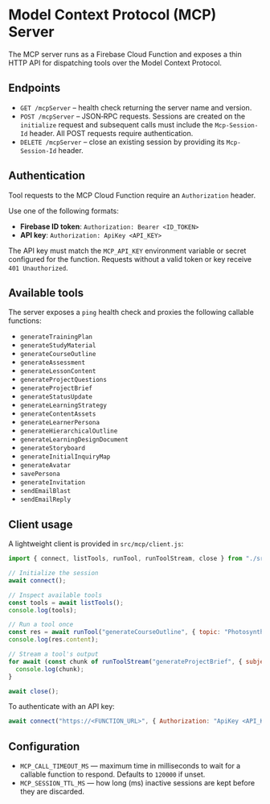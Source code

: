 # Model Context Protocol (MCP) Server

The MCP server runs as a Firebase Cloud Function and exposes a thin HTTP API for
dispatching tools over the Model Context Protocol.

## Endpoints

- `GET /mcpServer` – health check returning the server name and version.
- `POST /mcpServer` – JSON‑RPC requests. Sessions are created on the
  `initialize` request and subsequent calls must include the `Mcp-Session-Id`
  header. All POST requests require authentication.
- `DELETE /mcpServer` – close an existing session by providing its
  `Mcp-Session-Id` header.

## Authentication

Tool requests to the MCP Cloud Function require an `Authorization` header.

Use one of the following formats:

- **Firebase ID token**: `Authorization: Bearer <ID_TOKEN>`
- **API key**: `Authorization: ApiKey <API_KEY>`

The API key must match the `MCP_API_KEY` environment variable or secret
configured for the function. Requests without a valid token or key receive
`401 Unauthorized`.

## Available tools

The server exposes a `ping` health check and proxies the following callable
functions:

- `generateTrainingPlan`
- `generateStudyMaterial`
- `generateCourseOutline`
- `generateAssessment`
- `generateLessonContent`
- `generateProjectQuestions`
- `generateProjectBrief`
- `generateStatusUpdate`
- `generateLearningStrategy`
- `generateContentAssets`
- `generateLearnerPersona`
- `generateHierarchicalOutline`
- `generateLearningDesignDocument`
- `generateStoryboard`
- `generateInitialInquiryMap`
- `generateAvatar`
- `savePersona`
- `generateInvitation`
- `sendEmailBlast`
- `sendEmailReply`

## Client usage

A lightweight client is provided in `src/mcp/client.js`:

```js
import { connect, listTools, runTool, runToolStream, close } from "./src/mcp/client.js";

// Initialize the session
await connect();

// Inspect available tools
const tools = await listTools();
console.log(tools);

// Run a tool once
const res = await runTool("generateCourseOutline", { topic: "Photosynthesis" });
console.log(res.content);

// Stream a tool's output
for await (const chunk of runToolStream("generateProjectBrief", { subject: "AI" })) {
  console.log(chunk);
}

await close();
```

To authenticate with an API key:

```js
await connect("https://<FUNCTION_URL>", { Authorization: "ApiKey <API_KEY>" });
```

## Configuration

- `MCP_CALL_TIMEOUT_MS` — maximum time in milliseconds to wait for a callable
  function to respond. Defaults to `120000` if unset.
- `MCP_SESSION_TTL_MS` — how long (ms) inactive sessions are kept before they
  are discarded.
